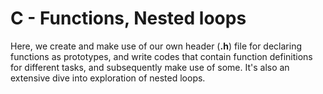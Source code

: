 # C - Functions, Nested loops
Here, we create and make use of our own header (**.h**) file for declaring functions as prototypes, and write codes that contain function definitions for different tasks, and subsequently make use of some. It's also an extensive dive into exploration of nested loops.
